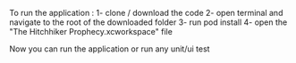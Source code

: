 To run the application :
1- clone / download the code
2- open terminal and navigate to the root of the downloaded folder
3- run pod install
4- open the "The Hitchhiker Prophecy.xcworkspace" file

Now you can run the application or run any unit/ui test
